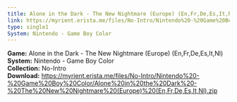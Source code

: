 ```yaml
---
title: Alone in the Dark - The New Nightmare (Europe) (En,Fr,De,Es,It,Nl)
link: https://myrient.erista.me/files/No-Intro/Nintendo%20-%20Game%20Boy%20Color/Alone%20in%20the%20Dark%20-%20The%20New%20Nightmare%20(Europe)%20(En,Fr,De,Es,It,Nl).zip
type: single1
System: Nintendo - Game Boy Color
---
```

<b>Game:</b> Alone in the Dark - The New Nightmare (Europe) (En,Fr,De,Es,It,Nl)<br>
<b>System:</b> Nintendo - Game Boy Color<br>
<b>Collection:</b> No-Intro<br>
<b>Download:</b> https://myrient.erista.me/files/No-Intro/Nintendo%20-%20Game%20Boy%20Color/Alone%20in%20the%20Dark%20-%20The%20New%20Nightmare%20(Europe)%20(En,Fr,De,Es,It,Nl).zip
